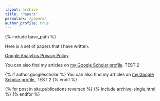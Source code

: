 ```yaml
---
layout: archive
title: "Papers"
permalink: /papers/
author_profile: true
---
```


{% include base_path %}

Here is a set of papers that I have written.

[Google Analytics Privacy Policy](http://www.google.com/analytics/learn/privacy.html)

You can also find my articles on <a href="{{author.googlescholar}}">my Google Scholar profile</a>.
TEST 2

{% if author.googlescholar %}
  You can also find my articles on <u><a href="{{author.googlescholar}}">my Google Scholar profile</a>.</u> TEST 2
{% endif %}


{% for post in site.publications reversed %}
  {% include archive-single.html %}
{% endfor %}

